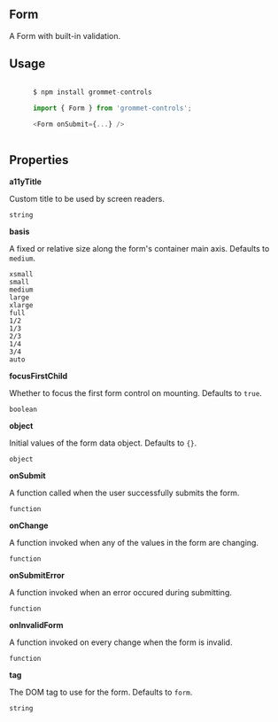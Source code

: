 ## Form
A Form with built-in validation.
      

## Usage

```javascript

      $ npm install grommet-controls 
 
      import { Form } from 'grommet-controls'; 

      <Form onSubmit={...} />
    
```

## Properties

**a11yTitle**

Custom title to be used by screen readers.

```
string
```

**basis**

A fixed or relative size along the form's container main axis. Defaults to `medium`.

```
xsmall
small
medium
large
xlarge
full
1/2
1/3
2/3
1/4
3/4
auto
```

**focusFirstChild**

Whether to focus the first form control on mounting. Defaults to `true`.

```
boolean
```

**object**

Initial values of the form data object. Defaults to `{}`.

```
object
```

**onSubmit**

A function called when the user successfully submits the form.

```
function
```

**onChange**

A function invoked when any of the values in the form are changing.

```
function
```

**onSubmitError**

A function invoked when an error occured during submitting.

```
function
```

**onInvalidForm**

A function invoked on every change when the form is invalid.

```
function
```

**tag**

The DOM tag to use for the form. Defaults to `form`.

```
string
```
  